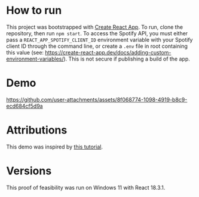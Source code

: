 # How to run

This project was bootstrapped with [Create React App](https://github.com/facebook/create-react-app). To run, clone the repository, then run `npm start`. To access the Spotify API, you must either pass a `REACT_APP_SPOTIFY_CLIENT_ID` environment variable with your Spotify client ID through the command line, or create a `.env` file in root containing this value (see: https://create-react-app.dev/docs/adding-custom-environment-variables/). This is not secure if publishing a build of the app.

# Demo

https://github.com/user-attachments/assets/8f068774-1098-4919-b8c9-ecd684cf5d9a

# Attributions

This demo was inspired by [this tutorial](https://dev.to/dom_the_dev/how-to-use-the-spotify-api-in-your-react-js-app-50pn). 

# Versions

This proof of feasibility was run on Windows 11 with React 18.3.1.
